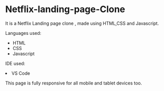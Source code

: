 # Netflix-landing-page-Clone

It is a Netflix Landing page clone , made using HTML,CSS and Javascript.

Languages used:
<ul>
<li>HTML</li>
<li>CSS</li>
<li>Javascript</li>
</ul>
  
IDE used:
<li>VS Code</li>
  
This page is fully responsive for all mobile and tablet devices too.

